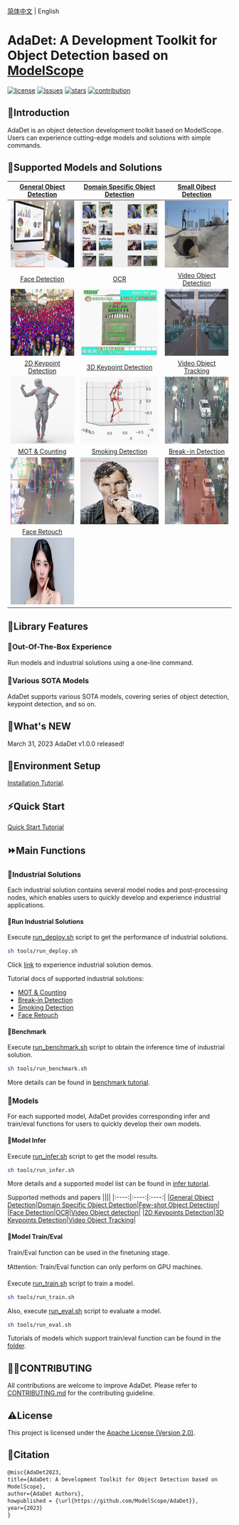 [简体中文](README.md) | English

# **AdaDet: A Development Toolkit for Object Detection based on [ModelScope](https://modelscope.cn/home)**

[![license](https://img.shields.io/github/license/modelscope/adadet.svg)](https://github.com/modelscope/adadet/blob/master/LICENSE)
[![issues](https://img.shields.io/github/issues/modelscope/adadet.svg)](https://github.com/modelscope/AdaDet/issues)
[![stars](https://img.shields.io/github/stars/modelscope/adadet.svg)](https://github.com/modelscope/AdaDet/stargazers)
[![contribution](https://img.shields.io/badge/contributions-welcome-brightgreen.svg)](./CONTRIBUTING.md)

## 🌈Introduction
AdaDet is an object detection development toolkit based on ModelScope. Users can experience cutting-edge models and solutions with simple commands.

## 🎁Supported Models and Solutions

|[General Object Detection](./docs/models/object_detection_EN.md)|[Domain Specific Object Detection](./docs/models/domain_specific_object_detection_EN.md)|[Small Ojbect Detection](./docs/models/small_object_detection_EN.md)|
|:---:|:---:|:---:|
|<img src="./docs/assets/object_detection.jpg" height="150px" width="180px"> |<img src="./docs/assets/domain_specific_detection.jpg" height="150px" width="180px"> |<img src="./docs/assets/small_object_detection.jpg" height="150px" width="180px"> |
|[Face Detection](./docs/models/face_detection_EN.md)|[OCR](./docs/models/ocr_detection_EN.md)|[Video Object Detection](./docs/models/video_object_detection_EN.md)|
|<img src="./docs/assets/face_detection.jpg" height="150px" width="180px"> |<img src="./docs/assets/ocr_detection.jpg" height="150px" width="180px"> |<img src="./docs/assets/video_object_detection.jpg" height="150px" width="180px"> |
|[2D Keypoint Detection](./docs/models/2d_keypoints_EN.md)|[3D Keypoint Detection](./docs/models/3d_keypoints_EN.md)|[Video Object Tracking](./docs/models/video_object_tracking_EN.md)|
|<img src="./docs/assets/2d_keypoint.jpg" height="150px" width="180px"> |<img src="./docs/assets/3D_keypoint.jpg" height="150px" width="180px"> |<img src="./docs/assets/multi_object_tracking.jpg" height="150px" width="180px"> |
| [MOT & Counting](./docs/deploy/human/mot_counting_deploy_EN.md) | [Smoking Detection](./docs/deploy/security/smoke_det_deploy_EN.md) | [Break-in Detection](./docs/deploy/human/break_in_deploy_EN.md) |
|<img src="./docs/assets/mot_counting_deploy.jpg" height="150px" width="180px"> |<img src="./docs/assets/smoke_det_deploy.jpg" height="150px" width="180px"> |<img src="./docs/assets/break_in_det_deploy.jpg" height="150px" width="180px"> |
|[Face Retouch](./docs/deploy/human/face_retouch_deploy_EN.md)|||
|<img src="./docs/assets/face_retouch_deploy.png" height="150px" width="180px">|||

## 🔑Library Features

### 🎈Out-Of-The-Box Experience
Run models and industrial solutions using a one-line command.

### 🎈Various SOTA Models
AdaDet supports various SOTA models, covering series of object detection, keypoint detection, and so on.

## 🍗What's NEW
March 31, 2023 AdaDet v1.0.0 released!

## 🔧Environment Setup
[Installation Tutorial](./docs/install_EN.md).

## ⚡️Quick Start
[Quick Start Tutorial](./docs/quick_start_EN.md)

## ⏩Main Functions

### 📍Industrial Solutions
Each industrial solution contains several model nodes and post-processing nodes, which enables users to quickly develop and experience industrial applications.
#### 📌Run Industrial Solutions
Execute [run_deploy.sh](./tools/run_deploy.sh) script to get the performance of industrial solutions.
```bash
sh tools/run_deploy.sh
```
Click [link](https://modelscope.cn/studios/jp_lan/cv_maasdet_test/summary) to experience industrial solution demos.

Tutorial docs of supported industrial solutions:
- [MOT & Counting](./docs/deploy/human/mot_counting_deploy_EN.md)
- [Break-in Detection](./docs/deploy/human/break_in_deploy_EN.md)
- [Smoking Detection](./docs/deploy/security/smoke_det_deploy_EN.md)
- [Face Retouch](./docs/deploy/human/face_retouch_deploy_EN.md)

#### 📌Benchmark
Execute [run_benchmark.sh](./tools/run_benchmark.sh) script to obtain the inference time of industrial solution.
```bash
sh tools/run_benchmark.sh
```
More details can be found in [benchmark tutorial](./docs/benchmark/benchmark_tutorial_EN.md).

### 📍Models
For each supported model, AdaDet provides corresponding infer and train/eval functions for users to quickly develop their own models.

#### 📌Model Infer
Execute [run_infer.sh](./tools/run_infer.sh) script to get the model results.
```bash
sh tools/run_infer.sh
```
More details and a supported model list can be found in [infer tutorial](./docs/infer/infer_tutorial_EN.md).

Supported methods and papers
||||
|:----:|:----:|:----:|
|[General Object Detection](./docs/models/object_detection_EN.md)|[Domain Specific Object Detection](./docs/models/domain_specific_object_detection_EN.md)|[Few-shot Object Detection](./docs/models/small_object_detection_EN.md)|
|[Face Detection](./docs/models/face_detection_EN.md)|[OCR](./docs/models/ocr_detection_EN.md)|[Video Object detection](./docs/models/video_object_detection_EN.md)|
|[2D Keypoints Detection](./docs/models/2d_keypoints_EN.md)|[3D Keypoints Detection](./docs/models/3d_keypoints_EN.md)|[Video Object Tracking](./docs/models/video_object_tracking_EN.md)|

#### 📌Model Train/Eval
Train/Eval function can be used in the finetuning stage.

❗️Attention: Train/Eval function can only perform on GPU machines.

Execute [run_train.sh](./tools/run_train.sh) script to train a model.
```bash
sh tools/run_train.sh
```
Also, execute [run_eval.sh](./tools/run_eval.sh) script to evaluate a model.
```bash
sh tools/run_eval.sh
```
Tutorials of models which support train/eval function can be found in the [folder](./docs/train/).

## 🚴‍♀️CONTRIBUTING
All contributions are welcome to improve AdaDet. Please refer to [CONTRIBUTING.md](./CONTRIBUTING.md) for the contributing guideline.

## ⚠️License
This project is licensed under the [Apache License (Version 2.0)](./LICENSE).

## 📝Citation
```
@misc{AdaDet2023,
title={AdaDet: A Development Toolkit for Object Detection based on ModelScope},
author={AdaDet Authors},
howpublished = {\url{https://github.com/ModelScope/AdaDet}},
year={2023}
}
```
